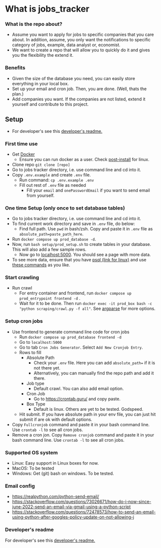 # What is jobs_tracker

### What is the repo about?

- Assume you want to apply for jobs to specific companies that you care about. In addition, assume, you only want the notifications to specific category of jobs, example, data analyst or, economist.
- We want to create a repo that will allow you to quickly do it and gives you the flexibility the extend it.

### Benefits

- Given the size of the database you need, you can easily store everything in your local box.
- Set up your email and cron job. Then, you are done. (Well, thats the plan.)
- Add companies you want. If the companies are not listed, extend it yourself and contribute to this project.

## Setup

-   For developer's see this [developer's readme.](/developer_readme.md)

### First time use
- Get [Docker](https://docs.docker.com/get-docker/)
    - Ensure you can run docker as a user. Check [post-install](https://docs.docker.com/engine/install/linux-postinstall/) for linux.
- Clone repo `git clone [repo]`
- Go to jobs tracker directory, i.e. use command line and cd into it.
- Copy `.env.example` and create `.env` file. 
    - Run command: `cp .env.example .env`
    - Fill out rest of `.env` file as needed
        - Fill your `email` and `onePasswordEmail` if you want to send email from yourself.

### One time Setup (only once to set database tables)
- Go to jobs tracker directory, i.e. use command line and cd into it.
- To find current work directory and save in `.env` file, do below:
    - Find full path. Use `pwd` in bash/zsh. Copy and paste it in `.env` file as `absolute_path=paste_path_here`.
- Run `docker compose up prod_database -d`.   
- Now, run `bash setup/prod_setup.sh` to create tables in your database.
  This will also add a few sample rows.
  - Now go to [localhost:5000](http://localhost:5000/). You should see a page with more data. 
- To see more data, ensure that you have [psql (link for linux)](https://www.postgresql.org/download/linux/) and use [these commands](/setup/command_line_cmds.sh) as you like.

### Start crawling
- Run crawl
    - For entry container and frontend, run `docker compose up prod_entrypoint frontend -d` .
  - Wait for it to be done. Then run `docker exec -it prod_box bash -c "python scraping/crawl.py -f all"`. See [argparse](/scraping/crawl.py) for more options.


### Setup cron jobs
- Use frontend to generate command line code for cron jobs
    - Run `docker compose up prod_database frontend -d`
    - Go to `localhost:5000`
    - Go to tab `Cron Jobs Generator`. Select `Add New Cronjob Entry`.
    - Rows to fill
        - Absolute Path
            - Check your `.env` file. Here you can add `absolute_path=` if it is not there yet.
            - Alternatively, you can manually find the repo path and add it there.
        - Job type
            - Default crawl. You can also add email option.
        - Cron Job
            - Go to https://crontab.guru/ and copy paste.
        - Box Type
            - Default is linux. Others are yet to be tested. Godspeed.
    - Hit submit. If you have absolute path in your env file, you can just hit submit if are ok with default options.
- Copy `Fullcronjob` command and paste it in your bash command line. Use `crontab -l` to see all cron jobs.
- Remove a cron jon. Copy `Remove cronjob` command and paste it in your bash command line. Use `crontab -l` to see all cron jobs.
    


### Supported OS system

- Linux: Easy support in Linux boxes for now.
- MacOS: To be tested
- Windows: Get (git) bash on windows. To be tested.


### Email config
- https://realpython.com/python-send-email/
- https://stackoverflow.com/questions/73026671/how-do-i-now-since-june-2022-send-an-email-via-gmail-using-a-python-script
- https://stackoverflow.com/questions/72478573/how-to-send-an-email-using-python-after-googles-policy-update-on-not-allowing-j

### Developer's readme
For developer's see this [developer's readme.](/developer_readme.md)